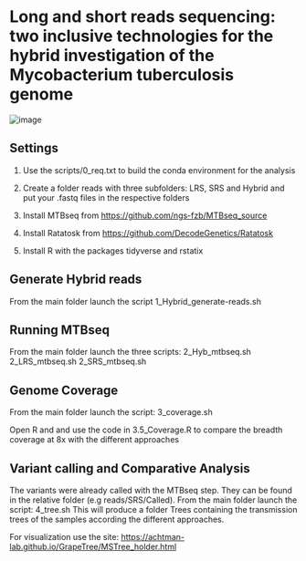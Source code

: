 # Long and short reads sequencing: two inclusive technologies for the hybrid investigation of the Mycobacterium tuberculosis genome

![image](https://user-images.githubusercontent.com/72440375/186920399-67b26432-1154-41c9-8f1d-12c6b86ada78.png)


## Settings

1) Use the scripts/0_req.txt to build the conda environment for the analysis


2) Create a folder reads with three subfolders: LRS, SRS and Hybrid and put your .fastq files in the respective folders 
3) Install MTBseq from  https://github.com/ngs-fzb/MTBseq_source
4) Install Ratatosk from https://github.com/DecodeGenetics/Ratatosk
5) Install R with the packages tidyverse and rstatix



## Generate Hybrid reads

From the main folder launch the script 1_Hybrid_generate-reads.sh

## Running MTBseq

From the main folder launch the three scripts:
2_Hyb_mtbseq.sh
2_LRS_mtbseq.sh
2_SRS_mtbseq.sh

## Genome Coverage

From the main folder launch the script: 3_coverage.sh

Open R and and use the code in 3.5_Coverage.R to compare the breadth coverage at 8x with the different approaches

## Variant calling and Comparative Analysis

The variants were already called with the MTBseq step. They can be found in the relative folder (e.g reads/SRS/Called).
From the main folder launch the script: 4_tree.sh
This will produce a folder Trees containing the transmission trees of the samples according the different approaches.

For visualization use the site: https://achtman-lab.github.io/GrapeTree/MSTree_holder.html


